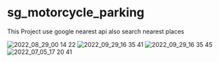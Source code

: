 # sg_motorcycle_parking

This Project use google nearest api also search nearest places

![2022_08_29_00 14 22](https://user-images.githubusercontent.com/111660088/193022336-e2e7221e-1ac2-4345-a6c2-e9f9f6e3e886.jpg)
![2022_09_29_16 35 41](https://user-images.githubusercontent.com/111660088/193022345-021f7043-937e-4289-abab-8cb8057f12b7.jpg)
![2022_09_29_16 35 45](https://user-images.githubusercontent.com/111660088/193022347-6eff7d30-2ba2-4c64-b5b7-00a7b5da800c.jpg)
![2022_07_05_17 20 41](https://user-images.githubusercontent.com/111660088/193022349-557e1ce5-50e5-4dc6-95e1-55021e32953f.jpg)

